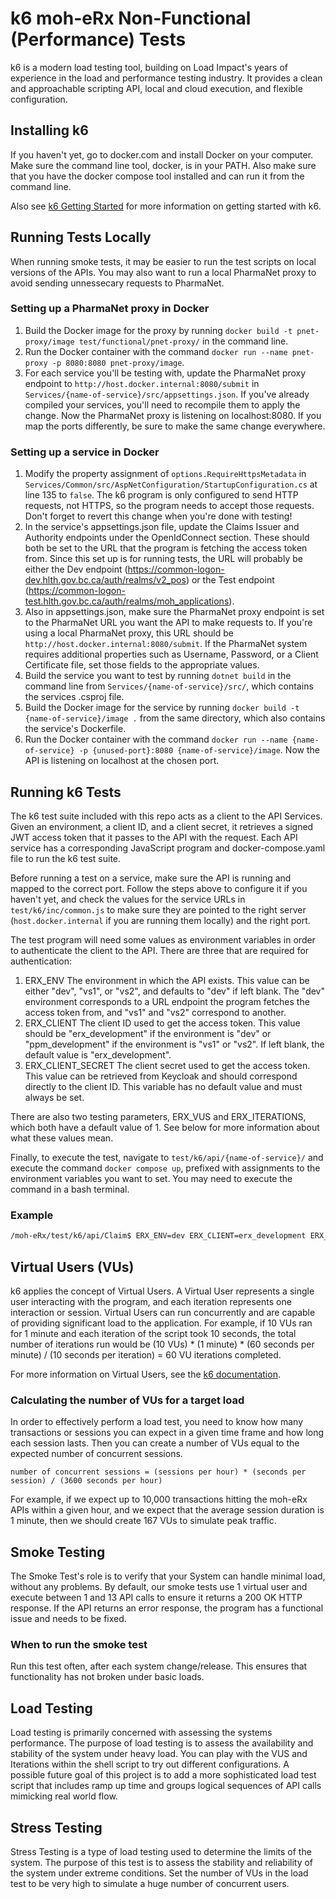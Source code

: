# k6 moh-eRx Non-Functional (Performance) Tests

k6 is a modern load testing tool, building on Load Impact's years of experience in the load and performance testing industry. It provides a clean and approachable scripting API, local and cloud execution, and flexible configuration.

## Installing k6
If you haven't yet, go to docker.com and install Docker on your computer. Make sure the command line tool, docker, is in your PATH. Also make sure that you have the docker compose tool installed and can run it from the command line.

Also see [k6 Getting Started](https://k6.io/docs/getting-started/installation) for more information on getting started with k6.

## Running Tests Locally
When running smoke tests, it may be easier to run the test scripts on local versions of the APIs. You may also want to run a local PharmaNet proxy to avoid sending unnessecary requests to PharmaNet.

### Setting up a PharmaNet proxy in Docker
1. Build the Docker image for the proxy by running `docker build -t pnet-proxy/image test/functional/pnet-proxy/` in the command line.
2. Run the Docker container with the command `docker run --name pnet-proxy -p 8080:8080 pnet-proxy/image`.
3. For each service you'll be testing with, update the PharmaNet proxy endpoint to `http://host.docker.internal:8080/submit` in `Services/{name-of-service}/src/appsettings.json`. If you've already compiled your services, you'll need to recompile them to apply the change.
Now the PharmaNet proxy is listening on localhost:8080. If you map the ports differently, be sure to make the same change everywhere.

### Setting up a service in Docker
1. Modify the property assignment of `options.RequireHttpsMetadata` in `Services/Common/src/AspNetConfiguration/StartupConfiguration.cs` at line 135 to `false`. The k6 program is only configured to send HTTP requests, not HTTPS, so the program needs to accept those requests. Don't forget to revert this change when you're done with testing!
2. In the service's appsettings.json file, update the Claims Issuer and Authority endpoints under the OpenIdConnect section. These should both be set to the URL that the program is fetching the access token from. Since this set up is for running tests, the URL will probably be either the Dev endpoint (https://common-logon-dev.hlth.gov.bc.ca/auth/realms/v2_pos) or the Test endpoint (https://common-logon-test.hlth.gov.bc.ca/auth/realms/moh_applications).
3. Also in appsettings.json, make sure the PharmaNet proxy endpoint is set to the PharmaNet URL you want the API to make requests to. If you're using a local PharmaNet proxy, this URL should be `http://host.docker.internal:8080/submit`. If the PharmaNet system requires additional properties such as Username, Password, or a Client Certificate file, set those fields to the appropriate values.
4. Build the service you want to test by running `dotnet build` in the command line from `Services/{name-of-service}/src/`, which contains the services .csproj file.
5. Build the Docker image for the service by running `docker build -t {name-of-service}/image .` from the same directory, which also contains the service's Dockerfile.
6. Run the Docker container with the command `docker run --name {name-of-service} -p {unused-port}:8080 {name-of-service}/image`.
Now the API is listening on localhost at the chosen port.

## Running k6 Tests
The k6 test suite included with this repo acts as a client to the API Services. Given an environment, a client ID, and a client secret, it retrieves a signed JWT access token that it passes to the API with the request. Each API service has a corresponding JavaScript program and docker-compose.yaml file to run the k6 test suite.

Before running a test on a service, make sure the API is running and mapped to the correct port. Follow the steps above to configure it if you haven't yet, and check the values for the service URLs in `test/k6/inc/common.js` to make sure they are pointed to the right server (`host.docker.internal` if you are running them locally) and the right port.

The test program will need some values as environment variables in order to authenticate the client to the API. There are three that are required for authentication:
1. ERX_ENV
    The environment in which the API exists. This value can be either "dev", "vs1", or "vs2", and defaults to "dev" if left blank. The "dev" environment corresponds to a URL endpoint the program fetches the access token from, and "vs1" and "vs2" correspond to another.
2. ERX_CLIENT
    The client ID used to get the access token. This value should be "erx_development" if the environment is "dev" or "ppm_development" if the environment is "vs1" or "vs2". If left blank, the default value is "erx_development".
3. ERX_CLIENT_SECRET
    The client secret used to get the access token. This value can be retrieved from Keycloak and should correspond directly to the client ID. This variable has no default value and must always be set.

There are also two testing parameters, ERX_VUS and ERX_ITERATIONS, which both have a default value of 1. See below for more information about what these values mean.

Finally, to execute the test, navigate to `test/k6/api/{name-of-service}/` and execute the command `docker compose up`, prefixed with assignments to the environment variables you want to set. You may need to execute the command in a bash terminal.

### Example
```bash
/moh-eRx/test/k6/api/Claim$ ERX_ENV=dev ERX_CLIENT=erx_development ERX_CLIENT_SECRET=xxxxx-xxxxx-xxxxx-xxxxx docker compose up
```

## Virtual Users (VUs)

k6 applies the concept of Virtual Users. A Virtual User represents a single user interacting with the program, and each iteration represents one interaction or session. Virtual Users can run concurrently and are capable of providing significant load to the application. For example, if 10 VUs ran for 1 minute and each iteration of the script took 10 seconds, the total number of iterations run would be (10 VUs) * (1 minute) * (60 seconds per minute) / (10 seconds per iteration) = 60 VU iterations completed.

For more information on Virtual Users, see the [k6 documentation](https://k6.io/docs/getting-started/running-k6).

### Calculating the number of VUs for a target load
In order to effectively perform a load test, you need to know how many transactions or sessions you can expect in a given time frame and how long each session lasts. Then you can create a number of VUs equal to the expected number of concurrent sessions.
```code
number of concurrent sessions = (sessions per hour) * (seconds per session) / (3600 seconds per hour)
```
For example, if we expect up to 10,000 transactions hitting the moh-eRx APIs within a given hour, and we expect that the average session duration is 1 minute, then we should create 167 VUs to simulate peak traffic.

## Smoke Testing
The Smoke Test's role is to verify that your System can handle minimal load, without any problems. By default, our smoke tests use 1 virtual user and execute between 1 and 13 API calls to ensure it returns a 200 OK HTTP response. If the API returns an error response, the program has a functional issue and needs to be fixed.

### When to run the smoke test
Run this test often, after each system change/release. This ensures that functionality has not broken under basic loads.

## Load Testing
Load testing is primarily concerned with assessing the systems performance. The purpose of load testing is to assess the availability and stability of the system under heavy load. You can play with the VUS and Iterations within the shell script to try out different configurations.
A possible future goal of this project is to add a more sophisticated load test script that includes ramp up time and groups logical sequences of API calls mimicking real world flow.

## Stress Testing
Stress Testing is a type of load testing used to determine the limits of the system. The purpose of this test is to assess the stability and reliability of the system under extreme conditions. Set the number of VUs in the load test to be very high to simulate a huge number of concurrent users.
